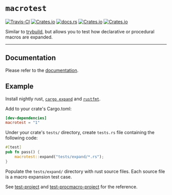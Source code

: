 # `macrotest`

[![Travis-CI](https://api.travis-ci.com/eupn/macrotest.svg?branch=master)](https://travis-ci.com/eupn/macrotest)
[![Crates.io](https://img.shields.io/crates/v/macrotest)](https://crates.io/crates/macrotest)
[![docs.rs](https://docs.rs/macrotest/badge.svg)](https://docs.rs/macrotest/)
[![Crates.io](https://img.shields.io/crates/d/macrotest)](https://crates.io/crates/macrotest)
[![Crates.io](https://img.shields.io/crates/l/macrotest)](https://crates.io/crates/macrotest)

Similar to [trybuild], but allows you to test how declarative or procedural macros are expanded.

----

## Documentation

Please refer to the [documentation](https://docs.rs/macrotest).

## Example

Install nightly rust, [`cargo expand`] and [`rustfmt`].

Add to your crate's Cargo.toml:

```toml
[dev-dependencies]
macrotest = "1"
```

Under your crate's `tests/` directory, create `tests.rs` file containing the following code:

```rust
#[test]
pub fn pass() {
    macrotest::expand("tests/expand/*.rs");
}
```

Populate the `tests/expand/` directory with rust source files. Each source file is a macro expansion test case.

See [test-project](test-project) and [test-procmacro-project](test-procmacro-project) for the reference.

[trybuild]: https://github.com/dtolnay/trybuild
[`cargo expand`]: https://github.com/dtolnay/cargo-expand
[`rustfmt`]: https://github.com/rust-lang/rustfmt

